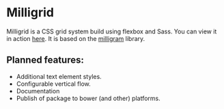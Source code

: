 # Milligrid

Milligrid is a CSS grid system build using flexbox and Sass. You can view it in action [here](http://bencoveney.github.io/Milligrid). It is based on the [milligram](https://github.com/milligram/milligram) library.

## Planned features:

+ Additional text element styles.
+ Configurable vertical flow.
+ Documentation
+ Publish of package to bower (and other) platforms.
